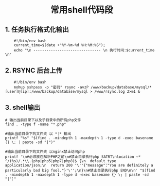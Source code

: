# <center>常用shell代码段</center>

## 1. 任务执行格式化输出
```shell
    #!/bin/env bash
    current_time=$(date +"%Y-%m-%d %H:%M:%S"); 
    echo "\n ------------------------------- \n 执行时间:$current_time \n"
```

## 2. RSYNC 后台上传
```shell
    #!/bin/env bash
    nohup sshpass -p "密码" rsync -avzP /www/backup/database/mysql/* [user]@[ip]:/www/backup/database/mysql > /www/rsync.log 2>&1 &
```

## 3. shell输出
```shell
# 输出当前目录下以及子目录中的所有php文件
find . -type f -name "*.php"
```

```shell
#输出当前目录下的文件夹 以 *|* 输出
printf "%s" "$(find . -mindepth 1 -maxdepth 1 -type d -exec basename {} \; | paste -sd "|")"
```

```shell
#输出当前目录下的文件夹 以nginx禁止访问php
printf '\n#必须放在解析PHP之前\n#禁止目录执行php SATRT\nlocation ~* ^/(%s)/.*\\.(php|php5|php7|php8)$ {\n  default_type application/json;\n  return 200 '\''{"message":"You are definitely a particularly bad big fool."}'\'';\n}\n#禁止目录执行php END\n\n' "$(find . -mindepth 1 -maxdepth 1 -type d -exec basename {} \; | paste -sd "|")"
```